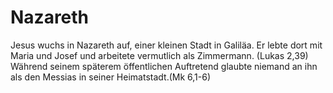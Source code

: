 # Nazareth
Jesus wuchs in Nazareth auf, einer kleinen Stadt in Galiläa. Er lebte dort mit Maria und Josef und arbeitete vermutlich als Zimmermann. (Lukas 2,39) Während seinem späterem öffentlichen Auftretend glaubte niemand an ihn als den Messias in seiner Heimatstadt.(Mk 6,1-6)